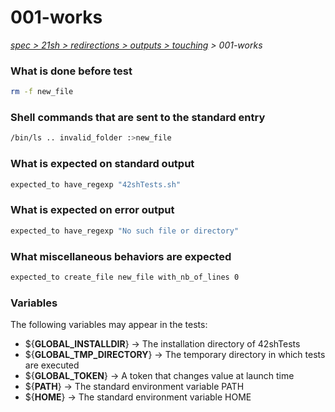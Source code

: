 # 001-works

*[spec > 21sh > redirections > outputs > touching](..) > 001-works*

### What is done before test

```bash
rm -f new_file
```

### Shell commands that are sent to the standard entry

```bash
/bin/ls .. invalid_folder :>new_file

```

### What is expected on standard output

```bash
expected_to have_regexp "42shTests.sh"

```

### What is expected on error output

```bash
expected_to have_regexp "No such file or directory"
```

### What miscellaneous behaviors are expected

```bash
expected_to create_file new_file with_nb_of_lines 0
```

### Variables

The following variables may appear in the tests:

* ${**GLOBAL_INSTALLDIR**} -> The installation directory of 42shTests
* ${**GLOBAL_TMP_DIRECTORY**} -> The temporary directory in which tests are executed
* ${**GLOBAL_TOKEN**} -> A token that changes value at launch time
* ${**PATH**} -> The standard environment variable PATH
* ${**HOME**} -> The standard environment variable HOME
